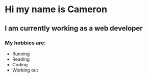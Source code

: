 # Hi my name is Cameron
## I am currently working as a web developer
### My hobbies are:
- Running
- Reading
- Coding
- Working out

